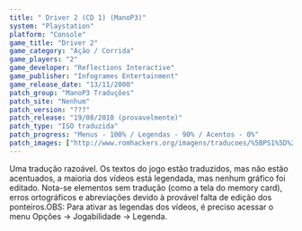 ```yaml
---
title: " Driver 2 (CD 1) (ManoP3)"
system: "Playstation"
platform: "Console"
game_title: "Driver 2"
game_category: "Ação / Corrida"
game_players: "2"
game_developer: "Reflections Interactive"
game_publisher: "Infogrames Entertainment"
game_release_date: "13/11/2000"
patch_group: "ManoP3 Traduções"
patch_site: "Nenhum"
patch_version: "???"
patch_release: "19/08/2010 (provavelmente)"
patch_type: "ISO traduzida"
patch_progress: "Menus - 100% / Legendas - 90% / Acentos - 0%"
patch_images: ["http://www.romhackers.org/imagens/traducoes/%5BPS1%5D%20Driver%202%20-%20ManoP3%20-%201.jpg","http://www.romhackers.org/imagens/traducoes/%5BPS1%5D%20Driver%202%20-%20ManoP3%20-%202.jpg","http://www.romhackers.org/imagens/traducoes/%5BPS1%5D%20Driver%202%20-%20ManoP3%20-%203.jpg"]
---
```

Uma tradução razoável. Os textos do jogo estão traduzidos, mas não estão acentuados, a maioria dos vídeos está legendada, mas nenhum gráfico foi editado. Nota-se elementos sem tradução (como a tela do memory card), erros ortográficos e abreviações devido à provável falta de edição dos ponteiros.OBS: Para ativar as legendas dos vídeos, é preciso acessar o menu Opções -> Jogabilidade -> Legenda.